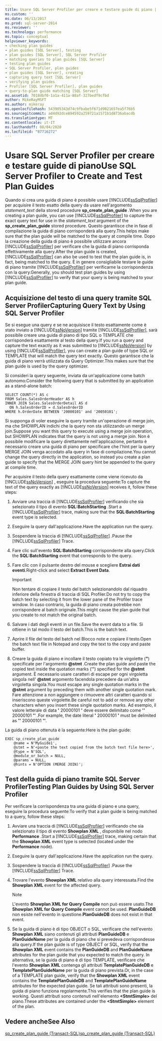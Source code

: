 ```yaml
---
title: Usare SQL Server Profiler per creare e testare guide di piano | Microsoft Docs
ms.custom: ''
ms.date: 06/13/2017
ms.prod: sql-server-2014
ms.reviewer: ''
ms.technology: performance
ms.topic: conceptual
helpviewer_keywords:
- checking plan guides
- plan guides [SQL Server], testing
- plan guides [SQL Server], SQL Server Profiler
- matching queries to plan guides [SQL Server]
- testing plan guides
- SQL Server Profiler, plan guides
- plan guides [SQL Server], creating
- capturing query text [SQL Server]
- verifying plan guides
- Profiler [SQL Server Profiler], plan guides
- query-to-plan guide matching [SQL Server]
ms.assetid: 7018dbf0-1a1a-411a-88af-327bedf9cfbd
author: MikeRayMSFT
ms.author: mikeray
ms.openlocfilehash: 543905343d74c9fbabe5f671d9021657ea5f76b5
ms.sourcegitcommit: ad4d92dce894592a259721a1571b1d8736abacdb
ms.translationtype: MT
ms.contentlocale: it-IT
ms.lasthandoff: 08/04/2020
ms.locfileid: "87716272"
---
```

# <a name="use-sql-server-profiler-to-create-and-test-plan-guides"></a><span data-ttu-id="386bb-102">Usare SQL Server Profiler per creare e testare guide di piano</span><span class="sxs-lookup"><span data-stu-id="386bb-102">Use SQL Server Profiler to Create and Test Plan Guides</span></span>
  <span data-ttu-id="386bb-103">Quando si crea una guida di piano è possibile usare [!INCLUDE[ssSqlProfiler](../../includes/sssqlprofiler-md.md)] per acquisire il testo esatto della query da usare nell'argomento *statement_text* della stored procedure **sp_create_plan_guide** .</span><span class="sxs-lookup"><span data-stu-id="386bb-103">When you are creating a plan guide, you can use [!INCLUDE[ssSqlProfiler](../../includes/sssqlprofiler-md.md)] to capture the exact query text for use in the *statement_text* argument of the **sp_create_plan_guide** stored procedure.</span></span> <span data-ttu-id="386bb-104">Questo garantisce che in fase di compilazione la guida di piano corrisponderà alla query.</span><span class="sxs-lookup"><span data-stu-id="386bb-104">This helps make sure that the plan guide will be matched to the query at compile time.</span></span> <span data-ttu-id="386bb-105">Dopo la creazione della guida di piano è possibile utilizzare ancora [!INCLUDE[ssSqlProfiler](../../includes/sssqlprofiler-md.md)] per verificare che la guida di piano corrisponda effettivamente alla query.</span><span class="sxs-lookup"><span data-stu-id="386bb-105">After the plan guide is created, [!INCLUDE[ssSqlProfiler](../../includes/sssqlprofiler-md.md)] can also be used to test that the plan guide is, in fact, being matched to the query.</span></span> <span data-ttu-id="386bb-106">È in genere consigliabile testare le guide di piano tramite [!INCLUDE[ssSqlProfiler](../../includes/sssqlprofiler-md.md)] per verificarne la corrispondenza con la query.</span><span class="sxs-lookup"><span data-stu-id="386bb-106">Generally, you should test plan guides by using [!INCLUDE[ssSqlProfiler](../../includes/sssqlprofiler-md.md)] to verify that your query is being matched to your plan guide.</span></span>  
  
## <a name="capturing-query-text-by-using-sql-server-profiler"></a><span data-ttu-id="386bb-107">Acquisizione del testo di una query tramite SQL Server Profiler</span><span class="sxs-lookup"><span data-stu-id="386bb-107">Capturing Query Text by Using SQL Server Profiler</span></span>  
 <span data-ttu-id="386bb-108">Se si esegue una query e se ne acquisisce il testo esattamente come è stato inviato a [!INCLUDE[ssNoVersion](../../includes/ssnoversion-md.md)] tramite [!INCLUDE[ssSqlProfiler](../../includes/sssqlprofiler-md.md)], sarà possibile creare una guida di piano di tipo SQL o TEMPLATE che corrisponderà esattamente al testo della query.</span><span class="sxs-lookup"><span data-stu-id="386bb-108">If you run a query and capture the text exactly as it was submitted to [!INCLUDE[ssNoVersion](../../includes/ssnoversion-md.md)] by using [!INCLUDE[ssSqlProfiler](../../includes/sssqlprofiler-md.md)], you can create a plan guide of type SQL or TEMPLATE that will match the query text exactly.</span></span> <span data-ttu-id="386bb-109">Questo garantisce che la guida di piano verrà utilizzata da Query Optimizer.</span><span class="sxs-lookup"><span data-stu-id="386bb-109">This makes sure that the plan guide is used by the query optimizer.</span></span>  
  
 <span data-ttu-id="386bb-110">Si consideri la query seguente, inviata da un'applicazione come batch autonomo:</span><span class="sxs-lookup"><span data-stu-id="386bb-110">Consider the following query that is submitted by an application as a stand-alone batch:</span></span>  
  
```  
SELECT COUNT(*) AS c  
FROM Sales.SalesOrderHeader AS h  
INNER JOIN Sales.SalesOrderDetail AS d  
  ON h.SalesOrderID = d.SalesOrderID  
WHERE h.OrderDate BETWEEN '20000101' and '20050101';  
```  
  
 <span data-ttu-id="386bb-111">Si supponga di voler eseguire la query tramite un'operazione di merge join, ma che SHOWPLAN indichi che la query non sta utilizzando un merge join.</span><span class="sxs-lookup"><span data-stu-id="386bb-111">Suppose you want this query to execute using a merge join operation, but SHOWPLAN indicates that the query is not using a merge join.</span></span> <span data-ttu-id="386bb-112">Non è possibile modificare la query direttamente nell'applicazione, pertanto è necessario creare una guida di piano per specificare che l'hint per la query MERGE JOIN venga accodato alla query in fase di compilazione.</span><span class="sxs-lookup"><span data-stu-id="386bb-112">You cannot change the query directly in the application, so instead you create a plan guide to specify that the MERGE JOIN query hint be appended to the query at compile time.</span></span>  
  
 <span data-ttu-id="386bb-113">Per acquisire il testo della query esattamente come viene ricevuto da [!INCLUDE[ssNoVersion](../../includes/ssnoversion-md.md)] , eseguire la procedura seguente:</span><span class="sxs-lookup"><span data-stu-id="386bb-113">To capture the text of the query exactly as [!INCLUDE[ssNoVersion](../../includes/ssnoversion-md.md)] receives it, follow these steps:</span></span>  
  
1.  <span data-ttu-id="386bb-114">Avviare una traccia di [!INCLUDE[ssSqlProfiler](../../includes/sssqlprofiler-md.md)] verificando che sia selezionato il tipo di evento **SQL:BatchStarting** .</span><span class="sxs-lookup"><span data-stu-id="386bb-114">Start a [!INCLUDE[ssSqlProfiler](../../includes/sssqlprofiler-md.md)] trace, making sure that the **SQL:BatchStarting** event type is selected.</span></span>  
  
2.  <span data-ttu-id="386bb-115">Eseguire la query dall'applicazione.</span><span class="sxs-lookup"><span data-stu-id="386bb-115">Have the application run the query.</span></span>  
  
3.  <span data-ttu-id="386bb-116">Sospendere la traccia di [!INCLUDE[ssSqlProfiler](../../includes/sssqlprofiler-md.md)] .</span><span class="sxs-lookup"><span data-stu-id="386bb-116">Pause the [!INCLUDE[ssSqlProfiler](../../includes/sssqlprofiler-md.md)] Trace.</span></span>  
  
4.  <span data-ttu-id="386bb-117">Fare clic sull'evento **SQL:BatchStarting** corrispondente alla query.</span><span class="sxs-lookup"><span data-stu-id="386bb-117">Click the **SQL:BatchStarting** event that corresponds to the query.</span></span>  
  
5.  <span data-ttu-id="386bb-118">Fare clic con il pulsante destro del mouse e scegliere **Estrai dati eventi**.</span><span class="sxs-lookup"><span data-stu-id="386bb-118">Right-click and select **Extract Event Data**.</span></span>  
  
    > [!IMPORTANT]  
    >  <span data-ttu-id="386bb-119">Non tentare di copiare il testo del batch selezionandolo dal riquadro inferiore della finestra di traccia di SQL Profiler.</span><span class="sxs-lookup"><span data-stu-id="386bb-119">Do not try to copy the batch text by selecting it from the lower pane of the Profiler trace window.</span></span> <span data-ttu-id="386bb-120">In caso contrario, la guida di piano creata potrebbe non corrispondere al batch originale.</span><span class="sxs-lookup"><span data-stu-id="386bb-120">This might cause the plan guide that you create to not match the original batch.</span></span>  
  
6.  <span data-ttu-id="386bb-121">Salvare i dati degli eventi in un file.</span><span class="sxs-lookup"><span data-stu-id="386bb-121">Save the event data to a file.</span></span> <span data-ttu-id="386bb-122">Si ottiene in tal modo il testo del batch.</span><span class="sxs-lookup"><span data-stu-id="386bb-122">This is the batch text.</span></span>  
  
7.  <span data-ttu-id="386bb-123">Aprire il file del testo del batch nel Blocco note e copiare il testo.</span><span class="sxs-lookup"><span data-stu-id="386bb-123">Open the batch text file in Notepad and copy the text to the copy and paste buffer.</span></span>  
  
8.  <span data-ttu-id="386bb-124">Creare la guida di piano e incollare il testo copiato tra le virgolette (**"**) specificate per l'argomento **@stmt** .</span><span class="sxs-lookup"><span data-stu-id="386bb-124">Create the plan guide and paste the copied text inside the quotation marks (**''**) specified for the **@stmt** argument.</span></span> <span data-ttu-id="386bb-125">È necessario usare caratteri di escape per ogni virgoletta singola nell' **@stmt** argomento facendola precedere da un'altra virgoletta singola.</span><span class="sxs-lookup"><span data-stu-id="386bb-125">You must escape any single quotation marks in the **@stmt** argument by preceding them with another single quotation mark.</span></span> <span data-ttu-id="386bb-126">Fare attenzione a non aggiungere o rimuovere altri caratteri quando si inseriscono queste virgolette.</span><span class="sxs-lookup"><span data-stu-id="386bb-126">Be careful not to add or remove any other characters when you insert these single quotation marks.</span></span> <span data-ttu-id="386bb-127">Ad esempio, il valore letterale di data **'** 20000101 **'** deve essere delimitato come **''** 20000101 **''** .</span><span class="sxs-lookup"><span data-stu-id="386bb-127">For example, the date literal **'** 20000101 **'** must be delimited as **''** 20000101 **''**.</span></span>  
  
 <span data-ttu-id="386bb-128">La guida di piano ottenuta è la seguente:</span><span class="sxs-lookup"><span data-stu-id="386bb-128">Here is the plan guide:</span></span>  
  
```  
EXEC sp_create_plan_guide   
    @name = N'MyGuide1',  
    @stmt = N'<paste the text copied from the batch text file here>',  
    @type = N'SQL',  
    @module_or_batch = NULL,  
    @params = NULL,  
    @hints = N'OPTION (MERGE JOIN)';  
```  
  
## <a name="testing-plan-guides-by-using-sql-server-profiler"></a><span data-ttu-id="386bb-129">Test della guida di piano tramite SQL Server Profiler</span><span class="sxs-lookup"><span data-stu-id="386bb-129">Testing Plan Guides by Using SQL Server Profiler</span></span>  
 <span data-ttu-id="386bb-130">Per verificare la corrispondenza tra una guida di piano e una query, eseguire la procedura seguente:</span><span class="sxs-lookup"><span data-stu-id="386bb-130">To verify that a plan guide is being matched to a query, follow these steps:</span></span>  
  
1.  <span data-ttu-id="386bb-131">Avviare una traccia di [!INCLUDE[ssSqlProfiler](../../includes/sssqlprofiler-md.md)] verificando che sia selezionato il tipo di evento **Showplan XML** , disponibile nel nodo **Performance** .</span><span class="sxs-lookup"><span data-stu-id="386bb-131">Start a [!INCLUDE[ssSqlProfiler](../../includes/sssqlprofiler-md.md)] trace, making certain that the **Showplan XML** event type is selected (located under the **Performance** node).</span></span>  
  
2.  <span data-ttu-id="386bb-132">Eseguire la query dall'applicazione.</span><span class="sxs-lookup"><span data-stu-id="386bb-132">Have the application run the query.</span></span>  
  
3.  <span data-ttu-id="386bb-133">Sospendere la traccia di [!INCLUDE[ssSqlProfiler](../../includes/sssqlprofiler-md.md)] .</span><span class="sxs-lookup"><span data-stu-id="386bb-133">Pause the [!INCLUDE[ssSqlProfiler](../../includes/sssqlprofiler-md.md)] Trace.</span></span>  
  
4.  <span data-ttu-id="386bb-134">Trovare l'evento **Showplan XML** relativo alla query interessata.</span><span class="sxs-lookup"><span data-stu-id="386bb-134">Find the **Showplan XML** event for the affected query.</span></span>  
  
    > [!NOTE]  
    >  <span data-ttu-id="386bb-135">L'evento **Showplan XML for Query Compile** non può essere usato.</span><span class="sxs-lookup"><span data-stu-id="386bb-135">The **Showplan XML for Query Compile** event cannot be used.</span></span> <span data-ttu-id="386bb-136">**PlanGuideDB** non esiste nell'evento in questione.</span><span class="sxs-lookup"><span data-stu-id="386bb-136">**PlanGuideDB** does not exist in that event.</span></span>  
  
5.  <span data-ttu-id="386bb-137">Se la guida di piano è di tipo OBJECT o SQL, verificare che nell'evento **Showplan XML** siano contenuti gli attributi **PlanGuideDB** e **PlanGuideName** per la guida di piano che si prevedeva corrispondesse alla query.</span><span class="sxs-lookup"><span data-stu-id="386bb-137">If the plan guide is of type OBJECT or SQL, verify that the **Showplan XML** event contains the **PlanGuideDB** and **PlanGuideName** attributes for the plan guide that you expected to match the query.</span></span> <span data-ttu-id="386bb-138">In alternativa, se la guida di piano è di tipo TEMPLATE, verificare che l'evento **Showplan XML** contenga gli attributi **TemplatePlanGuideDB** e **TemplatePlanGuideName** per la guida di piano prevista.</span><span class="sxs-lookup"><span data-stu-id="386bb-138">Or, in the case of a TEMPLATE plan guide, verify that the **Showplan XML** event contains the **TemplatePlanGuideDB** and **TemplatePlanGuideName** attributes for the expected plan guide.</span></span> <span data-ttu-id="386bb-139">Se tali attributi sono presenti, la guida di piano funziona regolarmente.</span><span class="sxs-lookup"><span data-stu-id="386bb-139">This verifies that the plan guide is working.</span></span> <span data-ttu-id="386bb-140">Questi attributi sono contenuti nell'elemento **\<StmtSimple>** del piano.</span><span class="sxs-lookup"><span data-stu-id="386bb-140">These attributes are contained under the **\<StmtSimple>** element of the plan.</span></span>  
  
## <a name="see-also"></a><span data-ttu-id="386bb-141">Vedere anche</span><span class="sxs-lookup"><span data-stu-id="386bb-141">See Also</span></span>  
 [<span data-ttu-id="386bb-142">sp_create_plan_guide &#40;Transact-SQL&#41;</span><span class="sxs-lookup"><span data-stu-id="386bb-142">sp_create_plan_guide &#40;Transact-SQL&#41;</span></span>](/sql/relational-databases/system-stored-procedures/sp-create-plan-guide-transact-sql)  
  
  
